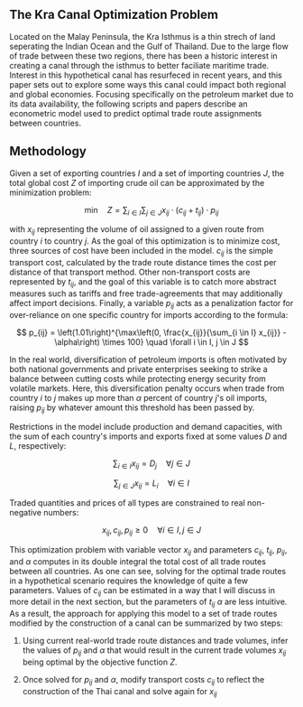 ## The Kra Canal Optimization Problem

Located on the Malay Peninsula, the Kra Isthmus is a thin strech of land seperating the Indian Ocean and the Gulf of Thailand. Due to the large flow of trade between these two regions, there has been a historic interest in creating a canal through the isthmus to better faciliate maritime trade. Interest in this hypothetical canal has resurfeced in recent years, and this paper sets out to explore some ways this canal could impact both regional and global economies. Focusing specifically on the petroleum market due to its data availability, the following scripts and papers describe an econometric model used to predict optimal trade route assignments between countries.


## Methodology

Given a set of exporting countries $I$ and a set of importing countries $J$, the total global cost $Z$ of importing crude oil can be approximated by the minimization problem:

$$
\text{min} \quad Z = \sum_{i \in I} \sum_{j \in J} x_{ij} \cdot (c_{ij} + t_{ij}) \cdot p_{ij}
$$

with $x_{ij}$ representing the volume of oil assigned to a given route from country $i$ to country $j$. As the goal of this optimization is to minimize cost, three sources of cost have been included in the model. $c_{ij}$ is the simple transport cost, calculated by the trade route distance times the cost per distance of that transport method. Other non-transport costs are represented by $t_{ij}$, and the goal of this variable is to catch more abstract measures such as tariffs and free trade-agreements that may additionally affect import decisions. Finally, a variable $p_{ij}$ acts as a penalization factor for over-reliance on one specific country for imports according to the formula:

$$
p_{ij} = \left(1.01\right)^{\max\left(0, \frac{x_{ij}}{\sum_{i \in I} x_{ij}} - \alpha\right) \times 100} \quad \forall i \in I, j \in J
$$

In the real world, diversification of petroleum imports is often motivated by both national governments and private enterprises seeking to strike a balance between cutting costs while protecting energy security from volatile markets. Here, this diversification penalty occurs when trade from country $i$ to $j$ makes up more than $\alpha$ percent of country $j$'s oil imports, raising $p_{ij}$ by whatever amount this threshold has been passed by.

Restrictions in the model include production and demand capacities, with the sum of each country's imports and exports fixed at some values $D$ and $L$, respectively:

$$
\sum_{i \in I} x_{ij} = D_j \quad \forall  j \in J
$$

$$
\sum_{j \in J} x_{ij} = L_i \quad \forall i \in I
$$

Traded quantities and prices of all types are constrained to real non-negative numbers:

$$
x_{ij}, c_{ij}, p_{ij} \geq 0 \quad \forall i \in I, j \in J
$$

This optimization problem with variable vector $x_{ij}$ and parameters $c_{ij}$, $t_{ij}$, $p_{ij}$, and $\alpha$ computes in its double integral the total cost of all trade routes between all countries. As one can see, solving for the optimal trade routes in a hypothetical scenario requires the knowledge of quite a few parameters. Values of $c_{ij}$ can be estimated in a way that I will discuss in more detail in the next section, but the parameters of $t_{ij}$ $\alpha$ are less intuitive. As a result, the approach for applying this model to a set of trade routes modified by the construction of a canal can be summarized  by two steps:

1. Using current real-world trade route distances and trade volumes, infer the values of $p_{ij}$ and $\alpha$ that would result in the current trade volumes $x_{ij}$ being optimal by the objective function $Z$. 
  
2. Once solved for $p_{ij}$ and $\alpha$, modify transport costs $c_{ij}$ to reflect the construction of the Thai canal and solve again for $x_{ij}$
